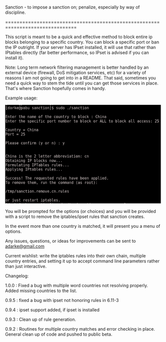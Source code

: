 Sanction - to impose a sanction on; penalize, especially by way of discipline. 

===============================================================================

This script is meant to be a quick and effective method to block entire ip 
blocks belonging  to a specific country. You can block a specific port or ban 
the IP outright. If your server has IPset installed, it will use that rather
than IPtables directly (far better performance, so IPset is advised if you
can install it).

Note: Long term network filtering management is better handled by an external 
device (firewall, DoS mitigation services, etc) for a variety of reasons I am 
not going to get into in a README. That said, sometimes you need a quick way 
to stem the tide until you can get those services in place. That's where 
Sanction hopefully comes in handy.

Example usage:

![sanction usage example shot](screenshot/sanction.png "sanction usage example shot")

You will be prompted for the options (or choices) and you will be provided 
with a script to remove the iptables/ipset rules that sanction creates.

In the event more than one country is matched, it will present you a menu
of options.

Any issues, questions, or ideas for improvements can be sent to adarke@gmail.com

Current wishlist: write the iptables rules into their own chain, multiple country
	entries, and setting it up to accept command line parameters rather than
	just interactive.

Changelog:

1.0.0 : Fixed a bug with multiple word countries not resolving properly. Added missing countries to the list.

0.9.5 : fixed a bug with ipset not honoring rules in 6.11-3

0.9.4 : ipset support added, if ipset is installed

0.9.3 : Clean up of rule generation.

0.9.2 : Routines for multiple country matches and error checking in place. 
	General clean up of code and pushed to public beta.

